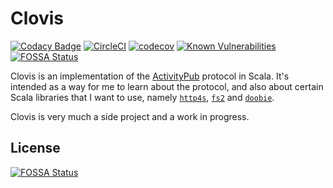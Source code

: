 # Clovis

[![Codacy Badge](https://api.codacy.com/project/badge/Grade/5de11d304f104a5a96c2da15adf45c42)](https://www.codacy.com/app/WellFactored/clovis?utm_source=github.com&amp;utm_medium=referral&amp;utm_content=WellFactored/clovis&amp;utm_campaign=Badge_Grade)
[![CircleCI](https://circleci.com/gh/WellFactored/clovis.svg?style=svg)](https://circleci.com/gh/WellFactored/clovis)
[![codecov](https://codecov.io/gh/WellFactored/clovis/branch/master/graph/badge.svg)](https://codecov.io/gh/WellFactored/clovis)
[![Known Vulnerabilities](https://snyk.io/test/github/WellFactored/clovis/badge.svg?targetFile=build.sbt)](https://snyk.io/test/github/WellFactored/clovis?targetFile=build.sbt)
[![FOSSA Status](https://app.fossa.io/api/projects/git%2Bgithub.com%2FWellFactored%2Fclovis.svg?type=shield)](https://app.fossa.io/projects/git%2Bgithub.com%2FWellFactored%2Fclovis?ref=badge_shield)

Clovis is an implementation of the [ActivityPub](https://www.w3.org/TR/activitypub/) protocol in Scala. It's intended as a way for me to learn about the protocol, and also
about certain Scala libraries that I want to use, namely [`http4s`](https://http4s.org), [`fs2`](https://fs2.io) and [`doobie`](https://tpolecat.github.io/doobie/).

Clovis is very much a side project and a work in progress.

## License
[![FOSSA Status](https://app.fossa.io/api/projects/git%2Bgithub.com%2FWellFactored%2Fclovis.svg?type=large)](https://app.fossa.io/projects/git%2Bgithub.com%2FWellFactored%2Fclovis?ref=badge_large)